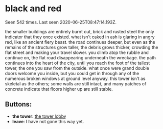 # black and red

Seen 542 times. Last seen 2020-06-25T08:47:14.193Z.

the smaller buildings are entirely burnt out, brick and rusted steel the only indicator that they once existed. what isn't caked in ash is glaring in angry red, like an ancient fiery beast. the road continues deeper, but even as the remains of the structures grow taller, the debris grows thicker, crowding the flat street and making your travel slower. you climb atop the rubble and continue on, the flat road disappearing underneath the wreckage. the path continues into the heart of the city, until you reach the foot of the tallest tower, the one you saw from the outside. what once were grand double doors welcome you inside, but you could get in through any of the numerous broken windows at ground level anyway. this tower isn't as skeletal as the others; some walls are still intact, and many patches of concrete indicate that floors higher up are still stable.

## Buttons:

- **the tower**: [the tower lobby](the-tower-lobby-304ldl.md)
- **leave**: I have not gone this way yet.